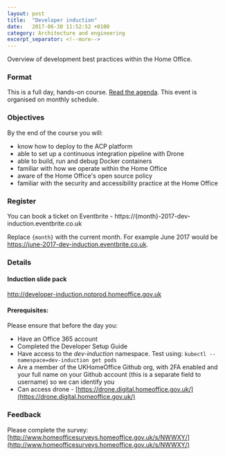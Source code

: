 ```yaml
---
layout: post
title:  "Developer induction"
date:   2017-06-30 11:52:52 +0100
category: Architecture and engineering
excerpt_separator: <!--more-->
---
```


Overview of development best practices within the Home Office.

### Format

This is a full day, hands-on course. [Read the agenda](https://developer-induction.notprod.homeoffice.gov.uk/#/introduction-agenda). This event is organised on monthly schedule.

### Objectives

By the end of the course you will:

- know how to deploy to the ACP platform
- able to set up a continuous integration pipeline with Drone
- able to build, run and debug Docker containers
- familiar with how we operate within the Home Office
- aware of the Home Office's open source policy
- familiar with the security and accessibility practice at the Home Office

### Register

You can book a ticket on Eventbrite - https://{month}-2017-dev-induction.eventbrite.co.uk

Replace `{month}` with the current month. For example June 2017 would be https://june-2017-dev-induction.eventbrite.co.uk.

### Details

#### Induction slide pack

http://developer-induction.notprod.homeoffice.gov.uk

#### Prerequisites:

Please ensure that before the day you:

- Have an Office 365 account
- Completed the Developer Setup Guide
- Have access to the _dev-induction_ namespace. Test using: `kubectl --namespace=dev-induction get pods`
- Are a member of the UKHomeOffice Github org, with 2FA enabled and your full name on your Github account (this is a separate field to username) so we can identify you
- Can access drone - [https://drone.digital.homeoffice.gov.uk/](https://drone.digital.homeoffice.gov.uk/)

### Feedback

Please complete the survey: [http://www.homeofficesurveys.homeoffice.gov.uk/s/NWWXY/](http://www.homeofficesurveys.homeoffice.gov.uk/s/NWWXY/)
